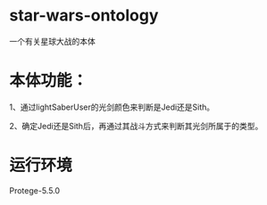 # star-wars-ontology
一个有关星球大战的本体
# 本体功能：
1、通过lightSaberUser的光剑颜色来判断是Jedi还是Sith。

2、确定Jedi还是Sith后，再通过其战斗方式来判断其光剑所属于的类型。
# 运行环境
Protege-5.5.0
